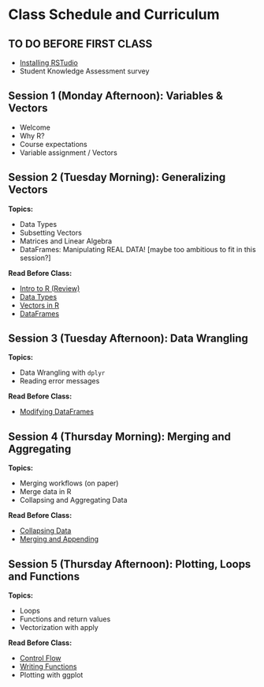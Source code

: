 # Class Schedule and Curriculum

## TO DO BEFORE FIRST CLASS

- [Installing RSTudio](https://www.youtube.com/watch?v=ulIv0NiVTs4)
- Student Knowledge Assessment survey
  
## Session 1 (Monday Afternoon): Variables & Vectors

- Welcome
- Why R?
- Course expectations
- Variable assignment / Vectors

## Session 2 (Tuesday Morning): Generalizing Vectors

**Topics:**

- Data Types
- Subsetting Vectors
- Matrices and Linear Algebra
- DataFrames: Manipulating REAL DATA! [maybe too ambitious to fit in this session?]

**Read Before Class:**

- [Intro to R (Review)](introduction.ipynb)
- [Data Types](data_types.ipynb)
- [Vectors in R](vectors.ipynb)
- [DataFrames](dataset-basics.ipynb)


## Session 3 (Tuesday Afternoon): Data Wrangling

**Topics:**

- Data Wrangling with `dplyr`
- Reading error messages

**Read Before Class:**

- [Modifying DataFrames](modifying-data.ipynb)

## Session 4 (Thursday Morning): Merging and Aggregating

**Topics:**

- Merging workflows (on paper)
- Merge data in R
- Collapsing and Aggregating Data

**Read Before Class:**

- [Collapsing Data](collapsing-data.ipynb)
- [Merging and Appending](merging-appending.ipynb)

## Session 5 (Thursday Afternoon): Plotting, Loops and Functions

**Topics:**

- Loops
- Functions and return values
- Vectorization with apply

**Read Before Class:**

- [Control Flow](controlflow.ipynb)
- [Writing Functions](writing-functions.ipynb)
- Plotting with ggplot

